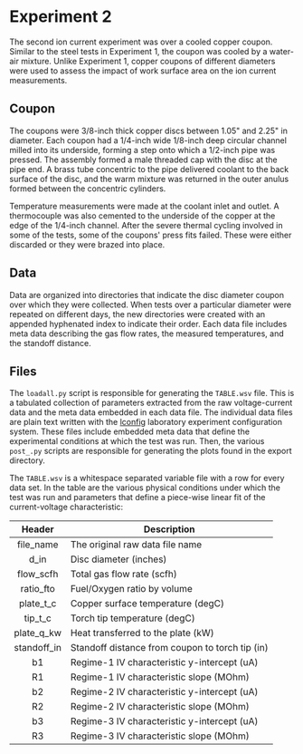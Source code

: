 # Experiment 2

The second ion current experiment was over a cooled copper coupon.  Similar to the steel tests in Experiment 1, the coupon was cooled by a water-air mixture.  Unlike Experiment 1, copper coupons of different diameters were used to assess the impact of work surface area on the ion current measurements.

## Coupon

The coupons were 3/8-inch thick copper discs between 1.05" and 2.25" in diameter.  Each coupon had a 1/4-inch wide 1/8-inch deep circular channel milled into its underside, forming a step onto which a 1/2-inch pipe was pressed.  The assembly formed a male threaded cap with the disc at the pipe end.  A brass tube concentric to the pipe delivered coolant to the back surface of the disc, and the warm mixture was returned in the outer anulus formed between the concentric cylinders.

Temperature measurements were made at the coolant inlet and outlet.  A thermocouple was also cemented to the underside of the copper at the edge of the 1/4-inch channel.  After the severe thermal cycling involved in some of the tests, some of the coupons' press fits failed.  These were either discarded or they were brazed into place.

## Data

Data are organized into directories that indicate the disc diameter coupon over which they were collected.  When tests over a particular diameter were repeated on different days, the new directories were created with an appended hyphenated index to indicate their order.  Each data file includes meta data describing the gas flow rates, the measured temperatures, and the standoff distance.


## Files
The `loadall.py` script is responsible for generating the `TABLE.wsv` file.  This is a tabulated collection of parameters extracted from the raw voltage-current data and the meta data embedded in each data file.  The individual data files are plain text written with the [lconfig](http://github.com/chmarti1/lconfig) laboratory experiment configuration system.  These files include embedded meta data that define the experimental conditions at which the test was run.  Then, the various `post_.py` scripts are responsible for generating the plots found in the export directory.

The `TABLE.wsv` is a whitespace separated variable file with a row for every data set.  In the table are the various physical conditions under which the test was run and parameters that define a piece-wise linear fit of the current-voltage characteristic:


| Header    | Description |
|:---------:|-------------|
|file_name  | The original raw data file name |
|d_in       | Disc diameter (inches) |
|flow_scfh  | Total gas flow rate (scfh) |
|ratio_fto  | Fuel/Oxygen ratio by volume |
|plate_t_c  | Copper surface temperature (degC) |
|tip_t_c    | Torch tip temperature (degC) |
|plate_q_kw | Heat transferred to the plate (kW) |
|standoff_in| Standoff distance from coupon to torch tip (in) |
|b1         | Regime-1 IV characteristic y-intercept (uA) |
|R1         | Regime-1 IV characteristic slope (MOhm) |
|b2         | Regime-2 IV characteristic y-intercept (uA) |
|R2         | Regime-2 IV characteristic slope (MOhm) |
|b3         | Regime-3 IV characteristic y-intercept (uA) |
|R3         | Regime-3 IV characteristic slope (MOhm) |

